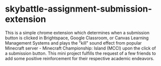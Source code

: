 # skybattle-assignment-submission-extension

This is a simple chrome extension which determines when a submission button is clicked in Brightspace, Google Classroom, or Canvas Learning Management Systems and plays the "kill" sound effect from popular Minecraft server - Minecraft Championship: Island (MCCI) upon the click of a submission button. This mini project fulfills the request of a few friends to add some positive reinforcement for their respective academic endeavors.
